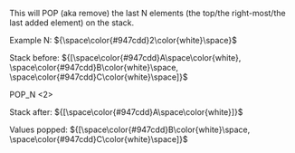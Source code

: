 This will POP (aka remove) the last N elements (the top/the right-most/the last added element) on the stack.

Example N: ${\space\color{#947cdd}2\color{white}\space}$

Stack before:
${[\space\color{#947cdd}A\space\color{white}, \space\color{#947cdd}B\color{white}\space, \space\color{#947cdd}C\color{white}\space]}$

POP_N <2>

Stack after:
${[\space\color{#947cdd}A\space\color{white}]}$

Values popped:
${[\space\color{#947cdd}B\color{white}\space, \space\color{#947cdd}C\color{white}\space]}$
